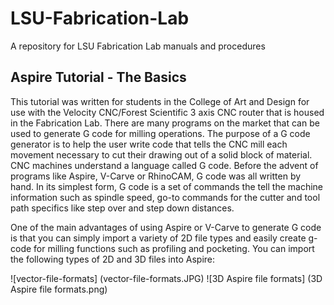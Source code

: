 # LSU-Fabrication-Lab
A repository for LSU Fabrication Lab manuals and procedures

## Aspire Tutorial - The Basics

This tutorial was written for students in the College of Art and Design for use with the Velocity CNC/Forest Scientific 3 axis CNC router that is housed in the Fabrication Lab. There are many programs on the market that can be used to generate G code for milling operations. The purpose of a G code generator is to help the user write code that tells the CNC mill each movement necessary to cut their drawing out of a solid block of material. CNC machines understand a language called G code. Before the advent of programs like Aspire, V-Carve or RhinoCAM, G code was all written by hand. In its simplest form, G code is a set of commands the tell the machine information such as spindle speed, go-to commands for the cutter and tool path specifics like step over and step down distances.

One of the main advantages of using Aspire or V-Carve to generate G code is that you can simply import a variety of 2D file types and easily create g-code for milling functions such as profiling and pocketing. You can import the following types of 2D and 3D files into Aspire:

![vector-file-formats] (vector-file-formats.JPG)
![3D Aspire file formats] (3D Aspire file formats.png)
